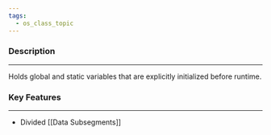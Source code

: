 ```yaml
---
tags:
  - os_class_topic
---
```

### Description
---
Holds global and static variables that are explicitly initialized before runtime. 

### Key Features
---
- Divided [[Data Subsegments]]